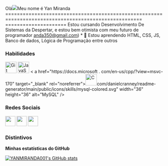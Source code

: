 Olá![](https://user-images.githubusercontent.com/18350557/176309783-0785949b-9127-417c-8b55-ab5a4333674e.gif)Meu nome é Yan Miranda ===================================================================================================== ===================== Estou cursando Desenvolvimento De Sistemas da Despertar, e estou bem otimista com meu futuro de programador anda350@gmail.com) * 🧠 Estou aprendendo HTML, CSS, JS, Banco de dados, Lógica de Programação entre outros

### Habilidades


<p align="left">
<a href="https://git-scm.com/" target="_blank" rel="noreferrer"><img src="https://raw.githubusercontent.com/danielcranney/readme-generator/main/public/icons/skills/git-colored.svg" width="36" height="36" alt="Git" /></a> <a href="https://developer.moz illa.org/en-US/docs/Web/JavaScript" target="_blank" rel="noreferrer"><img src="https://raw.githubusercontent.com/danielcranney/readme-generator/main/public/icons/skills/javascript-colored.svg" width="36" height="36" alt="JavaScript" /></a> <
a href="https://docs.microsoft
.
com/en-us/cpp/?view=msvc-170" target="_blank" rel="noreferrer"><img src="https://raw.githubusercontent.com/danielcranney/readme-generator/main/public/icons/skills/c-colored.svg" width="36" height="36" alt="C" /></a>com/danielcranney/readme-generator/main/public/icons/skills/mysql-colored.svg" width="36" height="36" alt="MySQL" /></a> </p>


### Redes Sociais

<p align="left"> <a href="https://www.github.com/YANMIRANDA001" target="_blank" rel="noreferrer"><img src="https://raw.githubusercontent.com/danielcranney/readme-generator/main/public/icons/socials/github-dark.svg" width="32" height="32" /></a> <a href=" http://www.instagram.com/___yanmiranda" target="_blank" rel="noreferrer"><img src="https://raw.githubusercontent.com/danielcranney/readme-generator/main/public/icons/socials/instagram .svg" width="32" height="32" /></a> <a href="https://www.linkedin.com/in/yanmiranda" target="_blank" rel="noreferrer"><img src="https://raw.githubusercontent.com/danielcranney/readme-generator/main/public/icons/socials/linkedin.svg" width="32" height="32" /></a> </p>

### Distintivos

<b>Minhas estatísticas do GitHub</b>

<a href="http://www.github.com/YANMIRANDA001"><img src="https://github-readme-stats.vercel.app/api?username=YANMIRANDA001&show_icons=true&hide=stars,issues,&count_private=true&title_color=0891b2&text_color=ffffff&icon_color=0891b2&bg _color=1c1917&hide_border=true&show_icons=true" alt="YANMIRANDA001's GitHub stats" /></a>
